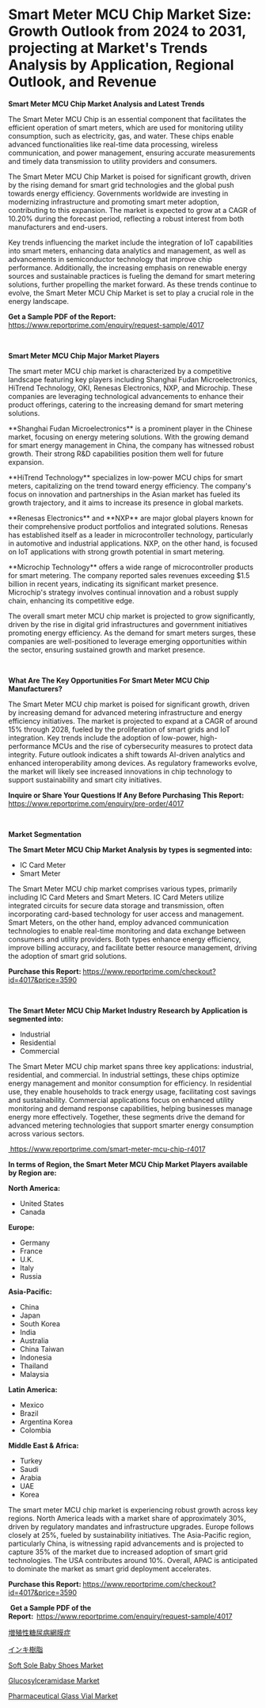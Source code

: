 <p><h1>Smart Meter MCU Chip Market Size: Growth Outlook from 2024 to 2031, projecting at Market's Trends Analysis by Application, Regional Outlook, and Revenue</h1></p><p><strong>Smart Meter MCU Chip Market Analysis and Latest Trends</strong></p>
<p><p>The Smart Meter MCU Chip is an essential component that facilitates the efficient operation of smart meters, which are used for monitoring utility consumption, such as electricity, gas, and water. These chips enable advanced functionalities like real-time data processing, wireless communication, and power management, ensuring accurate measurements and timely data transmission to utility providers and consumers.</p><p>The Smart Meter MCU Chip Market is poised for significant growth, driven by the rising demand for smart grid technologies and the global push towards energy efficiency. Governments worldwide are investing in modernizing infrastructure and promoting smart meter adoption, contributing to this expansion. The market is expected to grow at a CAGR of 10.20% during the forecast period, reflecting a robust interest from both manufacturers and end-users. </p><p>Key trends influencing the market include the integration of IoT capabilities into smart meters, enhancing data analytics and management, as well as advancements in semiconductor technology that improve chip performance. Additionally, the increasing emphasis on renewable energy sources and sustainable practices is fueling the demand for smart metering solutions, further propelling the market forward. As these trends continue to evolve, the Smart Meter MCU Chip Market is set to play a crucial role in the energy landscape.</p></p>
<p><strong>Get a Sample PDF of the Report:&nbsp;</strong> <a href="https://www.reportprime.com/enquiry/request-sample/4017">https://www.reportprime.com/enquiry/request-sample/4017</a></p>
<p>&nbsp;</p>
<p><strong>Smart Meter MCU Chip Major Market Players</strong></p>
<p><p>The smart meter MCU chip market is characterized by a competitive landscape featuring key players including Shanghai Fudan Microelectronics, HiTrend Technology, OKI, Renesas Electronics, NXP, and Microchip. These companies are leveraging technological advancements to enhance their product offerings, catering to the increasing demand for smart metering solutions.</p><p>**Shanghai Fudan Microelectronics** is a prominent player in the Chinese market, focusing on energy metering solutions. With the growing demand for smart energy management in China, the company has witnessed robust growth. Their strong R&D capabilities position them well for future expansion.</p><p>**HiTrend Technology** specializes in low-power MCU chips for smart meters, capitalizing on the trend toward energy efficiency. The company's focus on innovation and partnerships in the Asian market has fueled its growth trajectory, and it aims to increase its presence in global markets.</p><p>**Renesas Electronics** and **NXP** are major global players known for their comprehensive product portfolios and integrated solutions. Renesas has established itself as a leader in microcontroller technology, particularly in automotive and industrial applications. NXP, on the other hand, is focused on IoT applications with strong growth potential in smart metering.</p><p>**Microchip Technology** offers a wide range of microcontroller products for smart metering. The company reported sales revenues exceeding $1.5 billion in recent years, indicating its significant market presence. Microchip's strategy involves continual innovation and a robust supply chain, enhancing its competitive edge.</p><p>The overall smart meter MCU chip market is projected to grow significantly, driven by the rise in digital grid infrastructures and government initiatives promoting energy efficiency. As the demand for smart meters surges, these companies are well-positioned to leverage emerging opportunities within the sector, ensuring sustained growth and market presence.</p></p>
<p>&nbsp;</p>
<p><strong>What Are The Key Opportunities For Smart Meter MCU Chip Manufacturers?</strong></p>
<p><p>The Smart Meter MCU chip market is poised for significant growth, driven by increasing demand for advanced metering infrastructure and energy efficiency initiatives. The market is projected to expand at a CAGR of around 15% through 2028, fueled by the proliferation of smart grids and IoT integration. Key trends include the adoption of low-power, high-performance MCUs and the rise of cybersecurity measures to protect data integrity. Future outlook indicates a shift towards AI-driven analytics and enhanced interoperability among devices. As regulatory frameworks evolve, the market will likely see increased innovations in chip technology to support sustainability and smart city initiatives.</p></p>
<p><strong>Inquire or Share Your Questions If Any Before Purchasing This Report:</strong> <a href="https://www.reportprime.com/enquiry/pre-order/4017">https://www.reportprime.com/enquiry/pre-order/4017</a></p>
<p>&nbsp;</p>
<p><strong>Market Segmentation</strong></p>
<p><strong>The Smart Meter MCU Chip Market Analysis by types is segmented into:</strong></p>
<p><ul><li>IC Card Meter</li><li>Smart Meter</li></ul></p>
<p><p>The Smart Meter MCU chip market comprises various types, primarily including IC Card Meters and Smart Meters. IC Card Meters utilize integrated circuits for secure data storage and transmission, often incorporating card-based technology for user access and management. Smart Meters, on the other hand, employ advanced communication technologies to enable real-time monitoring and data exchange between consumers and utility providers. Both types enhance energy efficiency, improve billing accuracy, and facilitate better resource management, driving the adoption of smart grid solutions.</p></p>
<p><strong>Purchase this Report:&nbsp;</strong><a href="https://www.reportprime.com/checkout?id=4017&price=3590">https://www.reportprime.com/checkout?id=4017&price=3590</a></p>
<p>&nbsp;</p>
<p><strong>The Smart Meter MCU Chip Market Industry Research by Application is segmented into:</strong></p>
<p><ul><li>Industrial</li><li>Residential</li><li>Commercial</li></ul></p>
<p><p>The Smart Meter MCU chip market spans three key applications: industrial, residential, and commercial. In industrial settings, these chips optimize energy management and monitor consumption for efficiency. In residential use, they enable households to track energy usage, facilitating cost savings and sustainability. Commercial applications focus on enhanced utility monitoring and demand response capabilities, helping businesses manage energy more effectively. Together, these segments drive the demand for advanced metering technologies that support smarter energy consumption across various sectors.</p></p>
<p><a href="https://www.reportprime.com/smart-meter-mcu-chip-r4017">&nbsp;https://www.reportprime.com/smart-meter-mcu-chip-r4017</a></p>
<p><strong>In terms of Region, the Smart Meter MCU Chip Market Players available by Region are:</strong></p>
<p>
    <p> <strong> North America: </strong>
        <ul>
            <li>United States</li>
            <li>Canada</li>
        </ul>
        </p> 
    <p> <strong> Europe: </strong>
        <ul>
            <li>Germany</li>
            <li>France</li>
            <li>U.K.</li>
            <li>Italy</li>
            <li>Russia</li>
        </ul>
        </p> 
    <p> <strong> Asia-Pacific: </strong>
        <ul>
            <li>China</li>
            <li>Japan</li>
            <li>South Korea</li>
            <li>India</li>
            <li>Australia</li>
            <li>China Taiwan</li>
            <li>Indonesia</li>
            <li>Thailand</li>
            <li>Malaysia</li>
        </ul>
        </p> 
    <p> <strong> Latin America: </strong>
        <ul>
            <li>Mexico</li>
            <li>Brazil</li>
            <li>Argentina Korea</li>
            <li>Colombia</li>
        </ul>
        </p> 
    <p> <strong> Middle East & Africa: </strong>
        <ul>
            <li>Turkey</li>
            <li>Saudi</li>
            <li>Arabia</li>
            <li>UAE</li>
            <li>Korea</li>
        </ul>
    </p>
    </p>
<p><p>The smart meter MCU chip market is experiencing robust growth across key regions. North America leads with a market share of approximately 30%, driven by regulatory mandates and infrastructure upgrades. Europe follows closely at 25%, fueled by sustainability initiatives. The Asia-Pacific region, particularly China, is witnessing rapid advancements and is projected to capture 35% of the market due to increased adoption of smart grid technologies. The USA contributes around 10%. Overall, APAC is anticipated to dominate the market as smart grid deployment accelerates.</p></p>
<p><strong>Purchase this Report: </strong><a href="https://www.reportprime.com/checkout?id=4017&price=3590">https://www.reportprime.com/checkout?id=4017&price=3590</a></p>
<p>&nbsp;<strong>Get a Sample PDF of the Report:&nbsp;&nbsp;</strong><a href="https://www.reportprime.com/enquiry/request-sample/4017">https://www.reportprime.com/enquiry/request-sample/4017</a></p>
<p><strong></strong></p>
<p><p><a href="https://medium.com/@qyzhmeiu47/%E5%A2%97%E6%AE%96%E6%80%A7%E7%B3%96%E5%B0%BF%E7%97%85%E7%B6%B2%E8%86%9C%E7%97%87%E5%B8%82%E5%A0%B4%E6%8C%87%E6%A8%99-%E5%B8%82%E5%A0%B4%E8%A6%8F%E6%A8%A1-%E5%9C%B0%E5%9F%9F%E5%88%A5%E5%88%86%E6%9E%90-%E5%B8%82%E5%A0%B4%E3%83%97%E3%83%AC%E3%83%BC%E3%83%A4%E3%83%BC%E5%88%86%E6%9E%90-%E3%81%8A%E3%82%88%E3%81%B3%E4%BA%88%E6%B8%AC-2024%E5%B9%B4-2031%E5%B9%B4-99f2dd464040">増殖性糖尿病網膜症</a></p><p><a href="https://medium.com/@qyzhmeiu47/%E3%82%A4%E3%83%B3%E3%82%AF%E6%A8%B9%E8%84%82%E5%B8%82%E5%A0%B4%E3%81%AE%E5%8B%95%E5%90%91%E3%82%84%E6%88%90%E9%95%B7%E8%A6%81%E5%9B%A0%E3%82%92%E5%88%86%E6%9E%90%E3%81%97-2024%E5%B9%B4%E3%81%8B%E3%82%892031%E5%B9%B4%E3%81%BE%E3%81%A7%E3%81%AE%E4%BA%88%E6%B8%AC%E3%82%92%E8%A1%8C%E3%81%84%E3%81%BE%E3%81%99-b810cdd3093c">インキ樹脂</a></p><p><a href="https://issuu.com/reportprime-2/docs/soft-sole-baby-shoes-market-size-20_2fc017411e17b5">Soft Sole Baby Shoes Market</a></p><p><a href="https://www.linkedin.com/pulse/market-dynamics-future-trends-global-glucosylceramidase-sector-rgqxe?trackingId=ooR6rRsKQkqJGg0t0DglPQ%3D%3D">Glucosylceramidase Market</a></p><p><a href="https://issuu.com/reportprime-2/docs/pharmaceutical-glass-vial-market-si_e328ee7449ef36">Pharmaceutical Glass Vial Market</a></p></p>